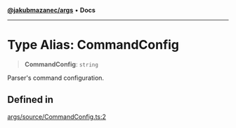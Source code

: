 [**@jakubmazanec/args**](../README.md) • **Docs**

---

# Type Alias: CommandConfig

> **CommandConfig**: `string`

Parser's command configuration.

## Defined in

[args/source/CommandConfig.ts:2](https://github.com/jakubmazanec/tools/blob/053e1fea9cfce27a70a78b00a30cdd281cb0a72b/packages/args/source/CommandConfig.ts#L2)
